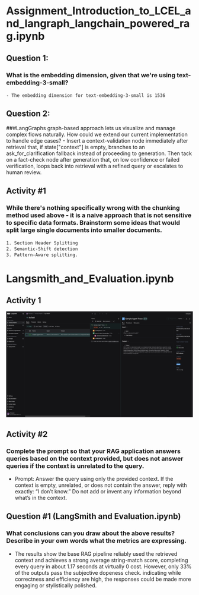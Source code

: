# Assignment_Introduction_to_LCEL_and_langraph_langchain_powered_rag.ipynb
## Question 1:
### What is the embedding dimension, given that we're using text-embedding-3-small?
    - The embedding dimension for text-embedding-3-small is 1536
## Question 2:
###LangGraphs graph-based approach lets us visualize and manage complex flows naturally. How could we extend our current implementation to handle edge cases?
    - Insert a context-validation node immediately after retrieval that, if state["context"] is empty, branches to an ask_for_clarification fallback instead of proceeding to generation. Then tack on a fact-check node after generation that, on low confidence or failed verification, loops back into retrieval with a refined query or escalates to human review.
## Activity #1
### While there's nothing specifically wrong with the chunking method used above - it is a naive approach that is not sensitive to specific data formats. Brainstorm some ideas that would split large single documents into smaller documents.
    1. Section Header Splitting
    2. Semantic-Shift detection
    3. Pattern-Aware splitting.
# Langsmith_and_Evaluation.ipynb
## Activity 1
![Alt text](image.png)
## Activity #2
### Complete the prompt so that your RAG application answers queries based on the context provided, but does not answer queries if the context is unrelated to the query.
- Prompt:  Answer the query using only the provided context.  If the context is empty, unrelated, or does not contain the answer, reply with exactly: “I don’t know.”  Do not add or invent any information beyond what’s in the context.
## Question #1 (LangSmith and Evaluation.ipynb)
### What conclusions can you draw about the above results? Describe in your own words what the metrics are expressing.
- The results show the base RAG pipeline reliably used the retrieved context and achieves a strong average string-match score, completing every query in about 1.17 seconds at virtually 0 cost. However, only 33% of the outputs pass the subjective dopeness check. indicating while correctness and efficiency are high, the responses could be made more engaging or stylistically polished.

